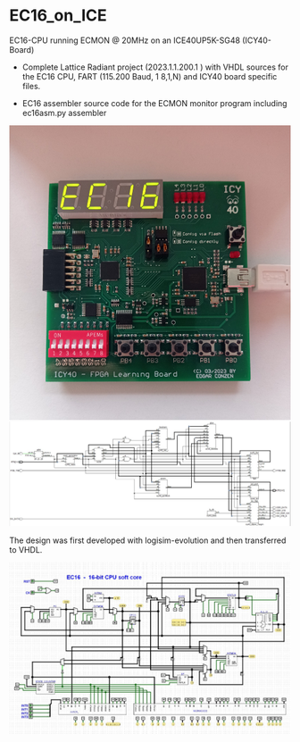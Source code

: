 # EC16_on_ICE
EC16-CPU running ECMON @ 20MHz on an ICE40UP5K-SG48 (ICY40-Board)

* Complete Lattice Radiant project (2023.1.1.200.1 ) with VHDL sources for the EC16 CPU, 
  FART (115.200 Baud, 1 8,1,N) and ICY40 board specific files.

* EC16 assembler source code for the ECMON monitor program including ec16asm.py assembler

![EC16 CPU running on ICY40](EC16%20on%20ICY40.jpg)
![Top of design](EC16_on_ICE_view.jpg)

The design was first developed with logisim-evolution and then transferred to VHDL.

![EC16 in Logisim Evolution](/source/ec16_source/EC16%20Logisim%20Evolution%20top%20sheet.jpg)
